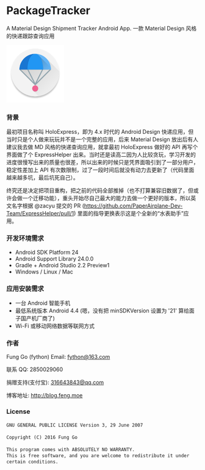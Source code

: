 # PackageTracker
A Material Design Shipment Tracker Android App.
一款 Material Design 风格的快递跟踪查询应用

<img src="./art/web_hi_res_512.png" width="30%"/>

### 背景
最初项目名称叫 HoloExpress，即为 4.x 时代的 Android Design 快递应用，但当时只是个人做来玩玩并不是一个完整的应用，后来 Material Design 放出后有人建议我去做 MD 风格的快递查询应用，就拿最初 HoloExpress 做好的 API 再写个界面做了个 ExpressHelper 出来。当时还是读高二因为人比较贪玩，学习开发的进度很慢写出来的质量也很差，所以出来的时候只是凭界面吸引到了一部分用户，稳定性差加上 API 有次数限制，过了一段时间后就没有动力去更新了（代码里面越来越多坑，最后坑死自己）。

终究还是决定把项目重构，把之前的代码全部推掉（也不打算兼容旧数据了，但或许会做一个迁移功能），重头开始尽自己最大的能力去做一个更好的版本，所以英文名字根据 @zacyu 提交的 PR (https://github.com/PaperAirplane-Dev-Team/ExpressHelper/pull/1) 里面的指导更换表示这是个全新的“水表助手”应用。

### 开发环境需求

- Android SDK Platform 24
- Android Support Library 24.0.0
- Gradle + Android Studio 2.2 Preview1
- Windows / Linux / Mac

### 应用安装需求

- 一台 Android 智能手机
- 最低系统版本 Android 4.4 (嗯，没有把 minSDKVersion 设置为 '21' 算给面子国产机厂商了)
- Wi-Fi 或移动网络数据等联网方式

### 作者

Fung Go (fython) Email: fython@163.com

联系 QQ: 2850029060

捐赠支持(支付宝): 316643843@qq.com

博客地址: http://blog.feng.moe

### License

```
GNU GENERAL PUBLIC LICENSE Version 3, 29 June 2007

Copyright (C) 2016 Fung Go

This program comes with ABSOLUTELY NO WARRANTY.
This is free software, and you are welcome to redistribute it under certain conditions.

